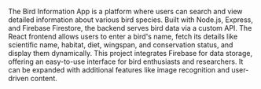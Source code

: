 The Bird Information App is a platform where users can search and view detailed information about various bird species. Built with Node.js, Express, and Firebase Firestore, the backend serves bird data via a custom API. The React frontend allows users to enter a bird's name, fetch its details like scientific name, habitat, diet, wingspan, and conservation status, and display them dynamically. This project integrates Firebase for data storage, offering an easy-to-use interface for bird enthusiasts and researchers. It can be expanded with additional features like image recognition and user-driven content.
